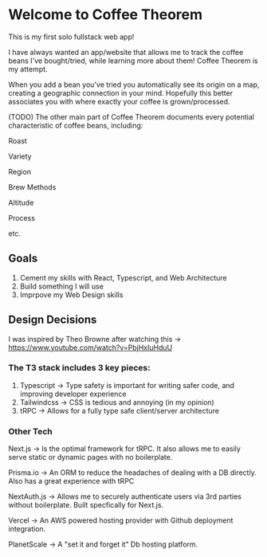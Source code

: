 # Welcome to Coffee Theorem

This is my first solo fullstack web app!

I have always wanted an app/website that allows me to track the coffee beans I've bought/tried, while learning more about them! Coffee Theorem is my attempt.

When you add a bean you've tried you automatically see its origin on a map, creating a geographic connection in your mind. Hopefully this better associates you with where exactly your coffee is grown/processed.

(TODO) The other main part of Coffee Theorem documents every potential characteristic of coffee beans, including:

Roast

Variety

Region

Brew Methods

Altitude

Process

etc.

## Goals

1. Cement my skills with React, Typescript, and Web Architecture
2. Build something I will use
3. Imprpove my Web Design skills

## Design Decisions

I was inspired by Theo Browne after watching this -> https://www.youtube.com/watch?v=PbjHxIuHduU

### The T3 stack includes 3 key pieces:

1. Typescript -> Type safety is important for writing safer code, and improving developer experience
2. Tailwindcss -> CSS is tedious and annoying (in my opinion)
3. tRPC -> Allows for a fully type safe client/server architecture

### Other Tech

Next.js -> Is the optimal framework for tRPC. It also allows me to easily serve static or dynamic pages with no boilerplate.

Prisma.io -> An ORM to reduce the headaches of dealing with a DB directly. Also has a great experience with tRPC

NextAuth.js -> Allows me to securely authenticate users via 3rd parties without boilerplate. Built specfically for Next.js.

Vercel -> An AWS powered hosting provider with Github deployment integration.

PlanetScale -> A "set it and forget it" Db hosting platform.
